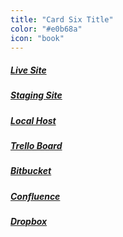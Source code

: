 ```yaml
---
title: "Card Six Title"
color: "#e0b68a"
icon: "book"
---
```


<h5><a href="#">Live Site</a></h5>
<h5><a href="#">Staging Site</a></h5>
<h5><a href="#">Local Host</a></h5>
<h5><a href="#">Trello Board</a></h5>
<h5><a href="#">Bitbucket</a></h5>
<h5><a href="#">Confluence</a></h5>
<h5><a href="#">Dropbox</a></h5>
